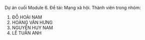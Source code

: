 Dự án cuối Module 6.
Đề tài: Mạng xã hội.
Thành viên trong nhóm:
1. ĐỖ HOÀI NAM
2. HOÀNG VĂN HƯNG
3. NGUYỄN HUY NAM
4. LÊ TUẤN ANH
